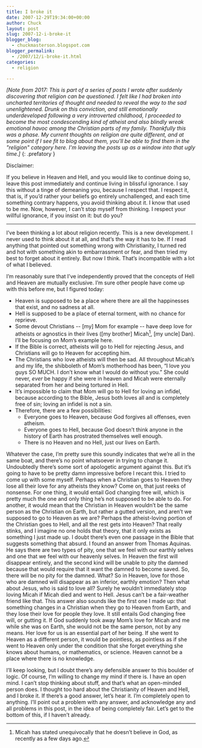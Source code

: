 ```yaml
---
title: I broke it
date: 2007-12-29T19:34:00+00:00
author: Chuck
layout: post
slug: 2007-12-i-broke-it
blogger_blog:
  - chuckmasterson.blogspot.com
blogger_permalink:
  - /2007/12/i-broke-it.html
categories:
  - religion

---
```


*[Note from 2017: This is part of a series of posts I wrote after suddenly
discovering that religion can be questioned. I felt like I had broken into
uncharted territories of thought and needed to reveal the way to the sad
unenlightened. Drunk on this conviction, and still emotionally underdeveloped
following a very introverted childhood, I proceeded to become the most
condescending kind of atheist and also blindly wreak emotional havoc among the
Christian parts of my family. Thankfully this was a phase. My current thoughts
on religion are quite different, and at some point if I see fit to blog about
them, you'll be able to find them in the "religion" category here. I'm leaving
the posts up as a window into that ugly time.]*
{: .prefatory }

Disclaimer:

If you believe in Heaven and Hell, and you would like to continue doing so,
leave this post immediately and continue living in blissful ignorance. I say
this without a tinge of demeaning you, because I respect that. I respect it,
that is, if you’d rather your beliefs go entirely unchallenged, and each time
something contrary happens, you avoid thinking about it. I know that used to be
me. Now, however, I can’t stop myself from thinking. I respect your willful
ignorance, if you insist on it: but do you?

* * *

I’ve been thinking a lot about religion recently. This is a new development. I
never used to think about it at all, and that’s the way it has to be. If I read
anything that pointed out something wrong with Christianity, I turned red and
hot with something akin to embarrassment or fear, and then tried my best to
forget about it entirely. But now I think. That’s incompatible with a lot of
what I believed.

I’m reasonably sure that I’ve independently proved that the concepts of Hell
and Heaven are mutually exclusive. I’m sure other people have come up with this
before me, but I figured today: 

  * Heaven is supposed to be a place where there are all the happinesses that
    exist, and no sadness at all.
  * Hell is supposed to be a place of eternal torment, with no chance for
    reprieve.
  * Some devout Christians -- [my] Mom for example -- have deep love for atheists or
    agnostics in their lives ([my brother] Micah[^1], [my uncle] Dan). I’ll be focusing on Mom’s
    example here.
  * If the Bible is correct, atheists will go to Hell for rejecting Jesus, and
    Christians will go to Heaven for accepting him.
  * The Christians who love atheists will then be sad. All throughout Micah’s
    and my life, the shibboleth of Mom’s motherhood has been, “I love you guys
    SO MUCH. I don’t know what I would do
    without you.” She could never, *ever* be happy if she were in heaven and
    Micah were eternally separated from her and being tortured in Hell.
  * It’s impossible to claim that Mom will go to Hell for loving an infidel,
    because according to the Bible, Jesus both loves all and is completely free
    of sin; loving an infidel is not a sin.
  * Therefore, there are a few possibilities:
    * Everyone goes to Heaven, because God forgives all offenses, even atheism.
    * Everyone goes to Hell, because God doesn’t think anyone in the history of
      Earth has prostrated themselves well enough.
    * There is no Heaven and no Hell, just our lives on Earth. 

Whatever the case, I’m pretty sure this soundly indicates that we’re all in the
same boat, and there’s no point whatsoever in trying to change it. Undoubtedly
there’s some sort of apologetic argument against this. But it’s going to have
to be pretty damn impressive before I recant this. I tried to come up with some
myself. Perhaps when a Christian goes to Heaven they lose all their love for
any atheists they know? Come on, that just reeks of nonsense. For one thing, it
would entail God changing free will, which is pretty much the one and only
thing he’s not supposed to be able to do. For another, it would mean that the
Christian in Heaven wouldn’t be the same person as the Christian on Earth, but
rather a gutted version, and aren’t we supposed to go to Heaven as we are?
Perhaps the atheist-loving portion of the Christian goes to Hell, and all the
rest gets into Heaven? That really stinks, and I imagine no one holds that
theory, that it only exists as something I just made up. I doubt there’s even
one passage in the Bible that suggests something that absurd. I found an answer
from Thomas Aquinas. He says there are two types of pity, one that we feel with
our earthly selves and one that we feel with our heavenly selves. In Heaven the
first will disappear entirely, and the second kind will be unable to pity the
damned because that would require that it want the damned to become saved. So,
there will be no pity for the damned. What? So in Heaven, love for those who
are damned will disappear as an inferior, earthly emotion? Then what about
Jesus, who is said to love all? Surely he wouldn’t immediately stop loving
Micah if Micah died and went to Hell. Jesus can’t be a fair-weather friend like
that. This answer also sounds like the first one I made up: that something
changes in a Christian when they go to Heaven from Earth, and they lose their
love for people they love. It still entails God changing free will, or gutting
it. If God suddenly took away Mom’s love for Micah and me while she was on
Earth, she would not be the same person, not by any means. Her love for us is
an essential part of her being. If she went to Heaven as a different person, it
would be pointless, as pointless as if she went to Heaven only under the
condition that she forget everything she knows about humans, or mathematics, or
science. Heaven cannot be a place where there is no knowledge.

I’ll keep looking, but I doubt there’s any defensible answer to this boulder of
logic. Of course, I’m willing to change my mind if there is. I have an open
mind. I can’t stop thinking about stuff, and that’s what an open-minded person
does. I thought too hard about the Christianity of Heaven and Hell, and I broke
it. If there’s a good answer, let’s hear it. I’m completely open to anything.
I’ll point out a problem with any answer, and acknowledge any and all problems
in this post, in the idea of being completely fair. Let’s get to the bottom of
this, if I haven’t already.

[^1]: Micah has stated unequivocally that he doesn’t believe in God, as
    recently as a few days ago.
